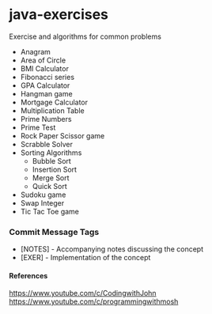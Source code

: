 # java-exercises
Exercise and algorithms for common problems

* Anagram
* Area of Circle
* BMI Calculator
* Fibonacci series
* GPA Calculator
* Hangman game
* Mortgage Calculator
* Multiplication Table
* Prime Numbers
* Prime Test
* Rock Paper Scissor game
* Scrabble Solver
* Sorting Algorithms
  * Bubble Sort
  * Insertion Sort
  * Merge Sort
  * Quick Sort
* Sudoku game  
* Swap Integer
* Tic Tac Toe game

### Commit Message Tags
* [NOTES] - Accompanying notes discussing the concept
* [EXER] - Implementation of the concept

#### References
https://www.youtube.com/c/CodingwithJohn
https://www.youtube.com/c/programmingwithmosh
